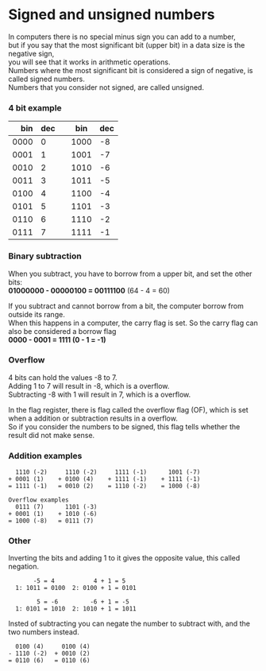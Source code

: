 # Signed and unsigned numbers

In computers there is no special minus sign you can add to a number, <br>
but if you say that the most significant bit (upper bit) in a data size is the negative sign, <br>
you will see that it works in arithmetic operations.<br>
Numbers where the most significant bit is considered a sign of negative, is called signed numbers. <br>
Numbers that you consider not signed, are called unsigned.

### 4 bit example
| bin | dec | | bin | dec |
| ---: | --- | ---: | --- | --- |
| 0000 | 0 | | 1000 | -8 |
| 0001 | 1 | | 1001 | -7 |
| 0010 | 2 | | 1010 | -6 |
| 0011 | 3 | | 1011 | -5 |
| 0100 | 4 | | 1100 | -4 |
| 0101 | 5 | | 1101 | -3 |
| 0110 | 6 | | 1110 | -2 |
| 0111 | 7 | | 1111 | -1 |

### Binary subtraction
When you subtract, you have to borrow from a upper bit, and set the other bits: <br>
**01000000 - 00000100 = 00111100** (64 - 4 = 60)  <br>

If you subtract and cannot borrow from a bit, the computer borrow from outside its range. <br>
When this happens in a computer, the carry flag is set. So the carry flag can also be considered a borrow flag <br>
**0000 - 0001 = 1111 (0 - 1 = -1)** <br>

### Overflow
4 bits can hold the values -8 to 7. <br>
Adding 1 to 7 will result in -8, which is a overflow. <br>
Subtracting -8 with 1 will result in 7, which is a overflow.

In the flag register, there is flag called the overflow flag (OF), which is set when a addition or subtraction results in a overflow. <br>
So if you consider the numbers to be signed, this flag tells whether the result did not make sense.

### Addition examples
```
  1110 (-2)     1110 (-2)     1111 (-1)      1001 (-7)
+ 0001 (1)    + 0100 (4)    + 1111 (-1)    + 1111 (-1)
= 1111 (-1)   = 0010 (2)    = 1110 (-2)    = 1000 (-8)

Overflow examples
  0111 (7)      1101 (-3)
+ 0001 (1)    + 1010 (-6)
= 1000 (-8)   = 0111 (7)
```

### Other
Inverting the bits and adding 1 to it gives the opposite value, this called negation. <br>
```
       -5 = 4           4 + 1 = 5
  1: 1011 = 0100  2: 0100 + 1 = 0101

        5 = -6         -6 + 1 = -5
  1: 0101 = 1010  2: 1010 + 1 = 1011
```
Insted of subtracting you can negate the number to subtract with, and the two numbers instead.
```
  0100 (4)     0100 (4)
- 1110 (-2)  + 0010 (2)
= 0110 (6)   = 0110 (6)
```
